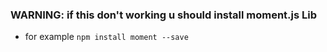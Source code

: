 
### WARNING: if this don't working u should install moment.js Lib 
* for example 
`npm install moment --save`   
